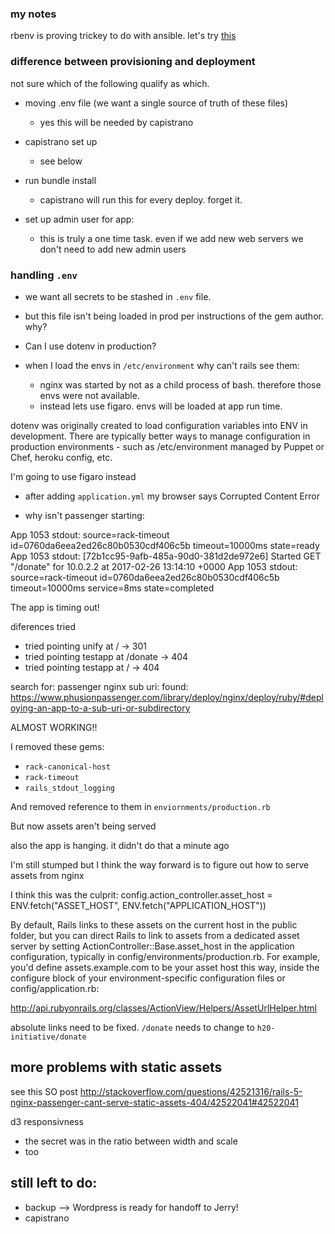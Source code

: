 ### my notes


rbenv is proving trickey to do with ansible. let's try [this](https://galaxy.ansible.com/rvm_io/ruby/)

### difference between provisioning and deployment

not sure which of the following qualify as which.

 - moving .env file (we want a single source of truth of these files)
    - yes this will be needed by capistrano

 - capistrano set up
    - see below
 - run bundle install
    - capistrano will run this for every deploy. forget it.
  - set up admin user for app:
    - this is truly a one time task. even if we add new web servers we don't need to add new admin users

### handling `.env`

 - we want all secrets to be stashed in `.env` file.
 - but this file isn't being loaded in prod per instructions of the gem author. why?
 - Can I use dotenv in production?

 - when I load the envs in `/etc/environment` why can't rails see them:
    - nginx was started by not as a child process of bash. therefore those envs were not available.
    - instead lets use figaro. envs will be loaded at app run time.

dotenv was originally created to load configuration variables into ENV in development. There are typically better ways to manage configuration in production environments - such as /etc/environment managed by Puppet or Chef, heroku config, etc.

I'm going to use figaro instead

 - after adding `application.yml` my browser says Corrupted Content Error

 - why isn't passenger starting:

App 1053 stdout: source=rack-timeout id=0760da6eea2ed26c80b0530cdf406c5b timeout=10000ms state=ready
App 1053 stdout: [72b1cc95-9afb-485a-90d0-381d2de972e6] Started GET "/donate" for 10.0.2.2 at 2017-02-26 13:14:10 +0000
App 1053 stdout: source=rack-timeout id=0760da6eea2ed26c80b0530cdf406c5b timeout=10000ms service=8ms state=completed


The app is timing out!


 diferences tried

 - tried pointing unify at / -> 301
 - tried pointing testapp at /donate -> 404
 - tried pointing testapp at / -> 404


search for: passenger nginx sub uri:
    found: https://www.phusionpassenger.com/library/deploy/nginx/deploy/ruby/#deploying-an-app-to-a-sub-uri-or-subdirectory

ALMOST WORKING!!

I removed these gems:

 - `rack-canonical-host`
 - `rack-timeout`
 - `rails_stdout_logging`

And removed reference to them in `enviornments/production.rb`

But now assets aren't being served

also the app is hanging. it didn't do that a minute ago

I'm still stumped but I think the way forward is to figure out how to serve assets from nginx


I think this was the culprit: config.action_controller.asset_host = ENV.fetch("ASSET_HOST", ENV.fetch("APPLICATION_HOST"))

By default, Rails links to these assets on the current host in the public folder, but you can direct Rails to link to assets from a dedicated asset server by setting ActionController::Base.asset_host in the application configuration, typically in config/environments/production.rb. For example, you'd define assets.example.com to be your asset host this way, inside the configure block of your environment-specific configuration files or config/application.rb:

http://api.rubyonrails.org/classes/ActionView/Helpers/AssetUrlHelper.html

absolute links need to be fixed. `/donate` needs to change to `h20-initiative/donate`

## more problems with static assets

see this SO post
http://stackoverflow.com/questions/42521316/rails-5-nginx-passenger-cant-serve-static-assets-404/42522041#42522041

d3 responsivness

 - the secret was in the ratio between width and scale
 - too


## still left to do:
- backup --> Wordpress is ready for handoff to Jerry!
- capistrano
